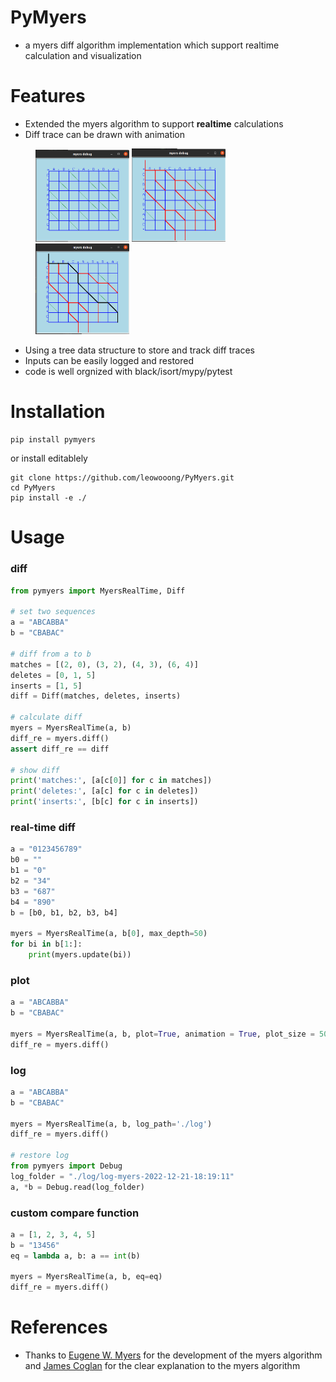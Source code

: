 # PyMyers

- a myers diff algorithm implementation which support realtime calculation and visualization

# Features

- Extended the myers algorithm to support **realtime** calculations
- Diff trace can be drawn with animation
<figure class="">
    <img src="./pymyers/references/init.png", title="init" width="150">
    <img src="./pymyers/references/shortest_edit.png", title="shortest_edit" width="150">
    <img src="./pymyers/references/backtrace.png", title="backtrace" width="150">
</figure>

- Using a tree data structure to store and track diff traces
- Inputs can be easily logged and restored
- code is well orgnized with black/isort/mypy/pytest

# Installation

```
pip install pymyers
```

or install editablely

```
git clone https://github.com/leowooong/PyMyers.git
cd PyMyers
pip install -e ./
```

# Usage

### diff

```python
from pymyers import MyersRealTime, Diff

# set two sequences
a = "ABCABBA"
b = "CBABAC"

# diff from a to b
matches = [(2, 0), (3, 2), (4, 3), (6, 4)]
deletes = [0, 1, 5]
inserts = [1, 5]
diff = Diff(matches, deletes, inserts)

# calculate diff
myers = MyersRealTime(a, b)
diff_re = myers.diff()
assert diff_re == diff

# show diff
print('matches:', [a[c[0]] for c in matches])
print('deletes:', [a[c] for c in deletes])
print('inserts:', [b[c] for c in inserts])

```

### real-time diff

```python
a = "0123456789"
b0 = ""
b1 = "0"
b2 = "34"
b3 = "687"
b4 = "890"
b = [b0, b1, b2, b3, b4]

myers = MyersRealTime(a, b[0], max_depth=50)
for bi in b[1:]:
    print(myers.update(bi))
```

### plot

```python
a = "ABCABBA"
b = "CBABAC"

myers = MyersRealTime(a, b, plot=True, animation = True, plot_size = 50)
diff_re = myers.diff()
```

### log

```python
a = "ABCABBA"
b = "CBABAC"

myers = MyersRealTime(a, b, log_path='./log')
diff_re = myers.diff()

# restore log
from pymyers import Debug
log_folder = "./log/log-myers-2022-12-21-18:19:11"
a, *b = Debug.read(log_folder)
```

### custom compare function

```python
a = [1, 2, 3, 4, 5]
b = "13456"
eq = lambda a, b: a == int(b)

myers = MyersRealTime(a, b, eq=eq)
diff_re = myers.diff()

```

# References

- Thanks to [Eugene W. Myers](http://www.xmailserver.org/diff2.pdf) for the development of the myers algorithm and [James Coglan](https://blog.jcoglan.com/2017/02/12/the-myers-diff-algorithm-part-1/) for the clear explanation to the myers algorithm
